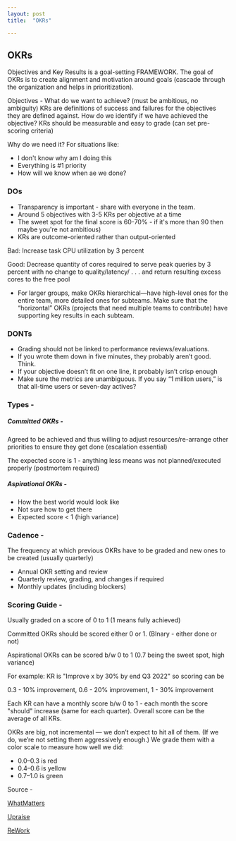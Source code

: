 ```yaml
---
layout: post
title:  "OKRs"

---
```


## OKRs

Objectives and Key Results is a goal-setting FRAMEWORK. The goal of OKRs is to create alignment and motivation around goals (cascade through the organization and helps in prioritization). 

Objectives - What do we want to achieve? (must be ambitious, no ambiguity) 
KRs are definitions of success and failures for the objectives they are defined against. How do we identify if we have achieved the objective? KRs should be measurable and easy to grade (can set pre-scoring criteria) 

Why do we need it? For situations like: 

- I don't know why am I doing this
- Everything is #1 priority 
- How will we know when ae we done?

### DOs

- Transparency is important - share with everyone in the team. 
- Around 5 objectives with 3-5 KRs per objective at a time
- The sweet spot for the final score is 60-70% - if it's more than 90 then maybe you're not ambitious) 
- KRs are outcome-oriented rather than output-oriented 

Bad: Increase task CPU utilization by 3 percent

Good: Decrease quantity of cores required to serve peak queries by 3 percent with no change to quality/latency/ . . . and return resulting excess cores to the free pool

- For larger groups, make OKRs hierarchical—have high-level ones for the entire team, more detailed ones for subteams. Make sure that the “horizontal” OKRs (projects that need multiple teams to contribute) have supporting key results in each subteam.


### DONTs

- Grading should not be linked to performance reviews/evaluations.
- If you wrote them down in five minutes, they probably aren’t good. Think.
- If your objective doesn’t fit on one line, it probably isn’t crisp enough
- Make sure the metrics are unambiguous. If you say “1 million users,” is that all-time users or seven-day actives?


### Types - 

##### Committed OKRs - 
Agreed to be achieved and thus willing to adjust resources/re-arrange other priorities to ensure they get done (escalation essential)

The expected score is 1 - anything less means was not planned/executed properly (postmortem required) 

##### Aspirational OKRs - 

- How the best world would look like
- Not sure how to get there 
- Expected score < 1 (high variance)

### Cadence - 
The frequency at which previous OKRs have to be graded and new ones to be created (usually quarterly) 

- Annual OKR setting and review
- Quarterly review, grading, and changes if required
- Monthly updates (including blockers) 

### Scoring Guide - 

Usually graded on a score of 0 to 1 (1 means fully achieved) 

Committed OKRs should be scored either 0 or 1. (BInary - either done or not) 

Aspirational OKRs can be scored b/w 0 to 1 (0.7 being the sweet spot, high variance) 

For example: KR is "Improve x by 30% by end Q3 2022" so scoring can be 

0.3 - 10% improvement, 0.6 - 20% improvement, 1 - 30% improvement 

Each KR can have a monthly score b/w 0 to 1 - each month the score "should" increase (same for each quarter). Overall score can be the average of all KRs. 

OKRs are big, not incremental — we don’t expect to hit all of them. (If we do, we’re not setting them aggressively enough.) We grade them with a color scale to measure how well we did:
- 0.0–0.3 is red
- 0.4–0.6 is yellow
- 0.7–1.0 is green

Source - 

[WhatMatters](https://www.whatmatters.com/resources/google-okr-playbook)

[Upraise](https://upraise.io/objectives-key-results-okr/examples)

[ReWork](https://rework.withgoogle.com/guides/set-goals-with-okrs/steps/introduction/)



